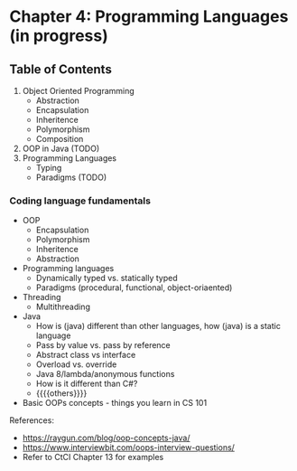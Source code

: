 # Chapter 4: Programming Languages (in progress)
## Table of Contents
1. Object Oriented Programming
    - Abstraction
    - Encapsulation
    - Inheritence
    - Polymorphism
    - Composition
2. OOP in Java (TODO)
3. Programming Languages
    - Typing
    - Paradigms (TODO)

### Coding language fundamentals
- OOP
    - Encapsulation
    - Polymorphism
    - Inheritence
    - Abstraction
- Programming languages
    - Dynamically typed vs. statically typed
    - Paradigms (procedural, functional, object-oriaented)
- Threading
    - Multithreading
- Java
    - How is (java) different than other languages, how (java) is a static language
    - Pass by value vs. pass by reference
    - Abstract class vs interface
    - Overload vs. override
    - Java 8/lambda/anonymous functions
    - How is it different than C#?
    - {{{{others}}}}
- Basic OOPs concepts - things you learn in CS 101

References:
- https://raygun.com/blog/oop-concepts-java/
- https://www.interviewbit.com/oops-interview-questions/
- Refer to CtCI Chapter 13 for examples